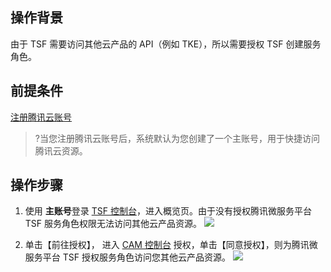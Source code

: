 ## 操作背景

由于 TSF 需要访问其他云产品的 API（例如 TKE），所以需要授权 TSF 创建服务角色。

## 前提条件

[注册腾讯云账号](https://cloud.tencent.com/document/product/378/17985)

>?当您注册腾讯云账号后，系统默认为您创建了一个主账号，用于快捷访问腾讯云资源。

## 操作步骤

1. 使用 **主账号**登录 [TSF 控制台](https://console.cloud.tencent.com/tsf?rid=1)，进入概览页。由于没有授权腾讯微服务平台 TSF 服务角色权限无法访问其他云产品资源。
   ![](https://main.qcloudimg.com/raw/54dec9276297997a5559108a7d9615e0.png)

2. 单击【前往授权】， 进入 [CAM 控制台](https://console.cloud.tencent.com/cam/overview) 授权，单击【同意授权】，则为腾讯微服务平台 TSF 授权服务角色访问您其他云产品资源。
   ![](https://main.qcloudimg.com/raw/9a66a9661fbc1611c609238c7e0cd6e4.png)


